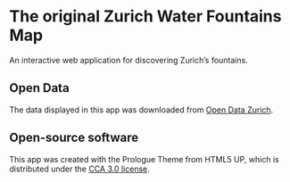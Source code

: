 # The original Zurich Water Fountains Map
An interactive web application for discovering Zurich’s fountains.

## Open Data
The data displayed in this app was downloaded from [Open Data Zurich](https://data.stadt-zuerich.ch/).

## Open-source software
This app was created with the Prologue Theme from HTML5 UP, which is distributed under the [CCA 3.0 license](http://creativecommons.org/licenses/by/3.0/).
